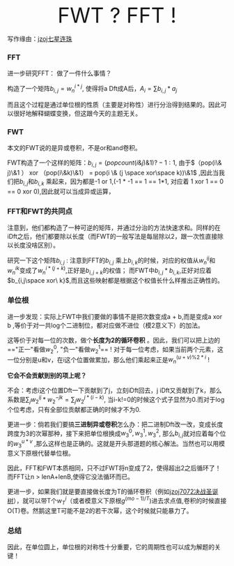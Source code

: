 <center><font size=7> FWT ? FFT !</font></center>

写作缘由：[jzoj七星连珠](https://gmoj.net/senior/#contest/show/3408/2)

### FFT

进一步研究FFT： 做了一件什么事情？

构造了一个矩阵$b_{i,j} = w_n ^ {i * j}$, 使得将a Dft成A后，$A_i = \sum b_{i,j} * a_j$

而且这个过程是通过单位根的性质（主要是对称性）进行分治得到结果的。因此可以很好地解释蝴蝶变换，但这跟今天的主题无关。

### FWT

本文的FWT说的是异或卷积，不是or和and卷积。

FWT构造了一个这样的矩阵：$b_{i,j} = (popcount(i\&j)\& 1 ) ? -1 : 1$, 由于$（pop(i\& j)\&1 ） xor （pop(i\&k)\&1） = pop(i \& (j \space xor\space k))\&1$ ,因此当我们把$b_{i,j}$和$b_{i,k}$ 乘起来，因为都是-1 or 1,(-1 * -1 == 1 == 1*1, 对应着 1 xor 1 == 0 == 0 xor 0),因此就可以当成异或运算，

### FFT和FWT的共同点

注意到，他们都构造了一种可逆的矩阵，并通过分治的方法快速求和。同样的在iDft之后，他们都要除以长度（而FWT的一般写法是每层除以2，跟一次性直接除以长度没啥区别）。

研究一下这个矩阵$b_{i,j}$ : 注意到FFT的$b_{i,j}$ 乘上$b_{i,k}$的时候，对应的权值从$w_n^{ij}$和$w_n^{ik}$变成了$w_n^{i*(j+k)}$,正好是$b_{i,j+k}$的权值； 而FWT中$b_{i,j} * b_{i,k}$,正好对应着$b_{i,j\space xor\ k}$,而且这些映射都是根据这个权值长什么样推出正确性的。

### 单位根

进一步发现：实际上FWT中我们要做的事情不是把次数变成a + b,而是变成a xor b ,等价于对一共log个二进制位，都对应做不进位（模2意义下）的加法。

这等价于对每一位的次数，做个**长度为2的循环卷积** 。因此，我们可以把上边的 =="正一"看做$w_2^0$, "负一"看做$w_2^1$== ! 对于每一位考虑，如果当前两个元素，这一位分别是u和v，在i这个位置做累加，那么他们乘起来正是$w_n^{(u+v)\%2*i}$ !

**它会不会贡献到别的项上呢？**

不会：考虑i这个位置Dft一下贡献到了j，立刻iDft回去，j iDft又贡献到了k，那么系数是$\sum_j w_2^{ij} * w_2^{-jk} = \sum_j w_2^{j*(i-k)}$, 当i-k!=0的时候这个式子显然为0.而对于log个位考虑，只有全部位贡献都正确的时候才不为0.

更进一步：倘若我们要搞**三进制异或卷积**怎么办：把二进制Dft改一改，变成长度跨度为3的次幂那种，接下来把单位根换成$w_3^0, w_3^1,w_3^2$, 那么$b_{i,j}$就对应着每个位的$w_3^{u*v}$ ,那么这样也是正确的。这就是开头那道题的核心解法。当然也可以用模意义下原根代替单位根。

因此，FFT和FWT本质相同，只不过FWT将n变成了2，使得超出2之后循环了！而FFT让n > lenA+lenB,使得它没法循环而已。

更进一步，如果我们就是要直接做长度为T的循环卷积（例如[jzoj7072决战圣诞树](https://gmoj.net/senior/#main/show/7072)），就可以带T个$w_T^i$（或者模意义下原根$g^{(mo-1)/T}$)进去求点值,卷积的时候直接O(T)卷。然鹅这里T可能不是2的若干次幂，这个时候就只能暴力了。



### 总结

因此，在单位圆上，单位根的对称性十分重要，它的周期性也可以成为解题的关键！

